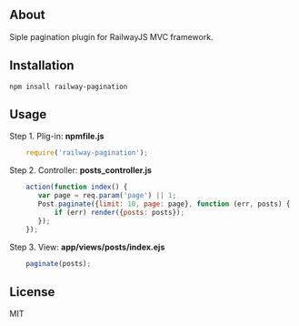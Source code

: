 ## About

Siple pagination plugin for RailwayJS MVC framework.

## Installation

    npm insall railway-pagination

## Usage

Step 1. Plig-in: **npmfile.js**

```javascript
    require('railway-pagination');
```

Step 2. Controller: **posts_controller.js**

```javascript
    action(function index() {
       var page = req.param('page') || 1;
       Post.paginate({limit: 10, page: page}, function (err, posts) {
           if (err) render({posts: posts});
       });
    });
```

Step 3. View: **app/views/posts/index.ejs**

```javascript
    paginate(posts);
```

## License

MIT
